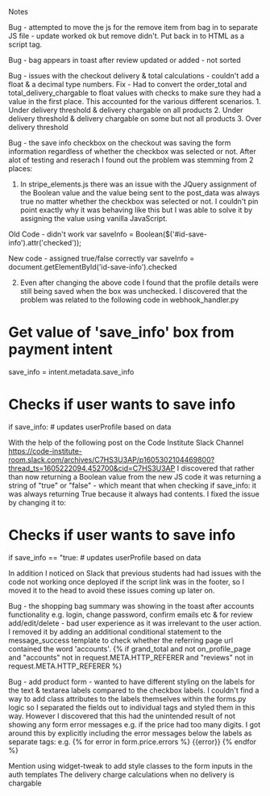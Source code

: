 Notes

Bug - attempted to move the js for the remove item from bag in to separate JS file - update worked ok but remove didn't. Put back in to HTML as a script tag.

Bug - bag appears in toast after review updated or added - not sorted

Bug - issues with the checkout delivery & total calculations - couldn't add a float & a decimal type numbers. 
Fix - Had to convert the order_total and total_delivery_chargable to float values with checks to make sure they had a value in the first place. This accounted for the various different scenarios.
    1. Under delivery threshold & delivery chargable on all products
    2. Under delivery threshold & delivery chargable on some but not all products
    3. Over delivery threshold

Bug - the save info checkbox on the checkout was saving the form information regardless of whether the checkbox was selected or not. After alot of testing and reserach I found out the problem was stemming from 2 places:
1. In stripe_elements.js there was an issue with the JQuery assignment of the Boolean value and the value being sent to the post_data was always true no matter whether the checkbox was selected or not. I couldn't pin point exactly why it was behaving like this but I was able to solve it by assigning the value using vanilla JavaScript.

Old Code - didn't work
var saveInfo = Boolean($('#id-save-info').attr('checked'));

New code - assigned true/false correctly
var saveInfo = document.getElementById('id-save-info').checked


2. Even after changing the above code I found that the profile details were still being saved when the box was unchecked. I discovered that the problem was related to the following code in webhook_handler.py

# Get value of 'save_info' box from payment intent
save_info = intent.metadata.save_info

# Checks if user wants to save info
if save_info:
    # updates userProfile based on data

With the help of the following post on the Code Institute Slack Channel
https://code-institute-room.slack.com/archives/C7HS3U3AP/p1605302104469800?thread_ts=1605222094.452700&cid=C7HS3U3AP
I discovered that rather than now returning a Boolean value from the new JS code it was returning a string of "true" or "false" - which meant that when checking if save_info: it was always returning True because it always had contents. I fixed the issue by changing it to:

# Checks if user wants to save info
if save_info == "true:
    # updates userProfile based on data

In addition I noticed on Slack that previous students had had issues with the code not working once deployed if the script link was in the footer, so I moved it to the head to avoid these issues coming up later on.


Bug - the shopping bag summary was showing in the toast after accounts functionality e.g. login, change password, confirm emails etc & for review add/edit/delete - bad user experience as it was irrelevant to the user action. I removed it by adding an additional conditional statement to the message_success template to check whether the referring page url contained the word 'accounts'.
{% if grand_total and not on_profile_page and "accounts" not in request.META.HTTP_REFERER and "reviews" not in request.META.HTTP_REFERER %}

Bug - add product form - wanted to have different styling on the labels for the text & textarea labels compared to the checkbox labels. I couldn't find a way to add class attributes to the labels themselves within the forms.py logic so I separated the fields out to individual tags and styled them in this way. However I discovered that this had the unintended result of not showing any form error messages e.g. if the price had too many digits. I got around this by explicitly including the error messages below the labels as separate tags:
e.g.
{% for error in form.price.errors  %}
    <span class="text-ib-warning weight-semibold ib-lh-2">{{error}}</span>
{% endfor %}

Mention
using widget-tweak to add style classes to the form inputs in the auth templates
The delivery charge calculations when no delivery is chargable
